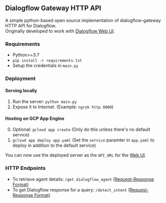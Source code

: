 ## Dialogflow Gateway HTTP API
A simple python-based open source implementation of dialogflow-gateway HTTP API for Dialogflow.  
Originally developed to work with [Dialogflow Web UI](https://github.com/narVidhai/Dialogflow-Web-Chatbot-UI).

### Requirements
- Python>=3.7
- `pip install -r requirements.txt`
- Setup the credentials in `main.py`

### Deployment

#### Serving locally
1. Run the server: `python main.py`
2. Expose it to Internet. (Example: `ngrok http 8000`)

#### Hosting on GCP App Engine
0. Optional: `gcloud app create` (Only do this unless there's no default service)
1. `gcloud app deploy app.yaml` (Set the `service` paramter in `app.yaml` to deploy in addition to the default service)

You can now use the deployed server as the `API_URL` for the [Web UI](https://github.com/narVidhai/Dialogflow-Web-Chatbot-UI).

### HTTP Endpoints

- To retrieve agent details: `/get_dialogflow_agent` ([Request-Response Format](https://github.com/mishushakov/dialogflow-gateway-docs#retrieving-agents))
- To get Dialogflow response for a query: `/detect_intent` ([Request-Response Format](https://github.com/mishushakov/dialogflow-gateway-docs#detecting-intents))
